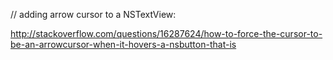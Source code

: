 // adding arrow cursor to a NSTextView:

http://stackoverflow.com/questions/16287624/how-to-force-the-cursor-to-be-an-arrowcursor-when-it-hovers-a-nsbutton-that-is

```swift

```
